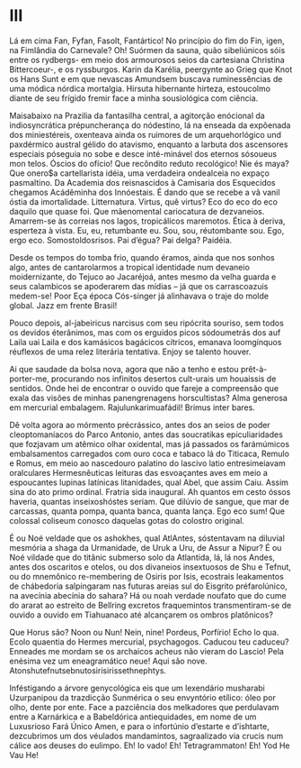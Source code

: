 # III

Lá em cima Fan, Fyfan, Fasolt, Fantártico! No princípio do fim do Fin, igen, na Fimlândia do Carnevale? Oh! Suórmen da sauna, quão sibeliúnicos sóis entre os rydbergs- em meio dos armourosos seios da cartesiana Christina Bittercoeur-, e os ryssburgos. Karin da Karélia, peergynte ao Grieg que Knot os Hans Sunt e em que nevascas Amundsem buscava ruminessências de uma módica nórdica mortalgia. Hirsuta hibernante hirteza, estoucolmo diante de seu frígido fremir face a minha sousiológica com ciência.

Maisabaixo na Prazilia da fantasilha central, a agitorção enócional da indiosyncrática prépuncherança do nódestino, lá na enseada da expõenada dos miniestéreis, oxenteava ainda os ruimores de um arquehorlógico und paxdérmico austral gélido do atavismo, enquanto a larbuta dos ascensores especiais póseguia no sobe e desce inté-minável dos eternos sósoueus mon telos. Óscios do ofício! Que recôndito reduto recológico! Nie és maya? Que onero$a cartellarista idéia, uma verdadeira ondealceia no expaço pasmaltino. Da Academia dos reisnascidos à Camisaria dos Esquecidos chegamos Acádêminha dos Innóestais. É dando que se recebe a vã vanil óstia da imortalidade. Litternatura. Virtus, quê virtus? Eco do eco do eco daquilo que quase foi. Que mãenomental cariocatura de dezvaneios. Amarrem-se às correias nos lagos, tropicálicos maremotos. Ética à deriva, esperteza à vista. Eu, eu, retumbante eu. Sou, sou, réutombante sou. Ego, ergo eco. Somostoldosrisos. Pai d’égua? Pai delga? Paidéia.

Desde os tempos do tomba frio, quando éramos, ainda que nos sonhos algo, antes de cantarolarmos a tropical identidade num devaneio moidernizante, do Tejuco ao Jacaréjoá, antes mesmo da velha guarda e seus calambicos se apoderarem das mídias – já que os carrascoazuis medem-se! Poor Eça época Cós-singer já alinhavava o traje do molde global. Jazz em frente Brasil!

Pouco depois, al-jabeiricus narcisus com seu ripócrita souriso, sem todos os devidos éterânimos, mas com os erguidos picos sódoumetrás dos auf Laila uai Laila e dos kamásicos bagácicos cítricos, emanava loomgínquos réuflexos de uma relez literária tentativa. Enjoy se talento houver.

Ai que saudade da bolsa nova, agora que não a tenho e estou prêt-à-porter-me, procurando nos infinitos desertos cult-urais um houaissis de sentidos. Onde hei de encontrar o ouvido que fareje a compreensão que exala das visões de minhas panengrenagens horscultistas? Alma generosa em mercurial embalagem. Rajulunkarimuafádil! Brimus inter bares.

Dê volta agora ao mórmento précrássico, antes dos an seios de poder cleoptomaníacos do Parco Antonio, antes das soucratikas epiculiaridades que fozjavam um atêmico olhar oxidental, mas já passados os farámúmicos embalsamentos carregados com ouro coca e tabaco lá do Titicaca, Remulo e Romus, em meio ao nascedouro palatino do lascivo latio entresimeiavam oralculares Hermesnêuticas leituras das esvoaçantes aves em meio a espoucantes lupinas latínicas litanidades, qual Abel, que assim Caiu. Assim sina do ato primo ordinal. Fratria sida inaugural. Ah quantos em cesto óssos haveria, quantas inseixoshóstes seriam. Que dilúvio de sangue, que mar de carcassas, quanta pompa, quanta banca, quanta lança. Ego eco sum! Que colossal coliseum conosco daquelas gotas do colostro original.

É ou Noé veldade que os ashokhes, qual AtlAntes, sóstentavam na diluvial mesmória a shaga da Urmanidade, de Uruk a Uru, de Assur a Nipur? É ou Noé vildade que do titânic submerso solo da Atlantida, lá, lá nos Andes, antes dos oscaritos e otelos, ou dos divaneios insextuosos de Shu e Tefnut, ou do mnemônico re-membering de Osiris por Isis, ecostrais leakamentos de chábedoria salpingaram nas futuras areias sul do Eisgrito préfarolúnico, na avecínia abecínia do sahara? Há ou noah verdade noufato que do cume do ararat ao estreito de Bellring excretos fraquemintos transmentiram-se de ouvido a ouvido em Tiahuanaco até alcançarem os ombros platônicos?

Que Horus são? Noon ou Nun! Nein, nine! Pordeus, Porfírio! Echo lo qua. Ecolo quaentia do Hermes mercurial, psychagogos. Caducou teu caduceu? Enneades me mordam se os archaicos acheus não vieram do Lascio! Pela enésima vez um eneagramático neue! Aqui são nove.
Atonshutefnutsebnutosirisirissethnephtys.

Inféstigando a árvore genycológica eis que um lexendário musharabi Uzurpanipou da trazdicção Sunmérica o seu envyntório etílico: óleo por olho, dente por ente. Face a pazciência dos melkadores que perdulavam entre a Karnárkica e a Babeldórica antiequidades, em nome de um Luxusrioso Fará Único Amen, e para o infortúnio d’estarte e d’ishtarte, dezcubrimos um dos véulados mandamintos, sagraalizado via crucis num cálice aos deuses do eulimpo. Eh! Io vado! Eh! Tetragrammaton! Eh! Yod He Vau He!